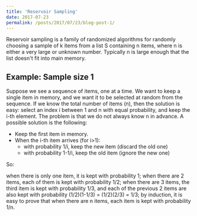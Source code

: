 ```yaml
---
title: 'Reservoir Sampling'
date: 2017-07-23
permalink: /posts/2017/07/23/blog-post-1/
---
```


Reservoir sampling is a family of randomized algorithms for randomly choosing a sample of k items from a list S containing n items, where n is either a very large or unknown number. Typically n is large enough that the list doesn't fit into main memory.

Example: Sample size 1
------

Suppose we see a sequence of items, one at a time. We want to keep a single item in memory, and we want it to be selected at random from the sequence. If we know the total number of items (n), then the solution is easy: select an index i between 1 and n with equal probability, and keep the i-th element. The problem is that we do not always know n in advance. A possible solution is the following:

* Keep the first item in memory.
* When the i-th item arrives (for i>1):
  * with probability 1/i, keep the new item (discard the old one)
  * with probability 1-1/i, keep the old item (ignore the new one)

So:

when there is only one item, it is kept with probability 1;
when there are 2 items, each of them is kept with probability 1/2;
when there are 3 items, the third item is kept with probability 1/3, and each of the previous 2 items are also kept with probability (1/2)(1-1/3) = (1/2)(2/3) = 1/3;
by induction, it is easy to prove that when there are n items, each item is kept with probability 1/n.
